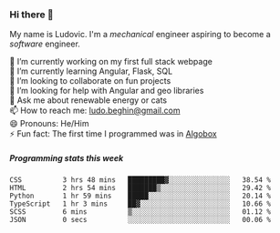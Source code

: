 ### Hi there 👋

My name is Ludovic. I'm a *mechanical* engineer aspiring to become a *software* engineer.

 🔭 I’m currently working on my first full stack webpage<br/>
 🌱 I’m currently learning Angular, Flask, SQL<br/>
 👯 I’m looking to collaborate on fun projects<br/>
 🤔 I’m looking for help with Angular and geo libraries<br/>
 💬 Ask me about renewable energy or cats<br/>
 📫 How to reach me: ludo.beghin@gmail.com<br/>
 😄 Pronouns: He/Him<br/>
 ⚡ Fun fact: The first time I programmed was in [Algobox](https://fr.wikipedia.org/wiki/Algobox)<br/>

##### Programming stats this week
<!--START_SECTION:waka-->

```text
CSS          3 hrs 48 mins   █████████▓░░░░░░░░░░░░░░░   38.54 %
HTML         2 hrs 54 mins   ███████▒░░░░░░░░░░░░░░░░░   29.42 %
Python       1 hr 59 mins    █████░░░░░░░░░░░░░░░░░░░░   20.14 %
TypeScript   1 hr 3 mins     ██▓░░░░░░░░░░░░░░░░░░░░░░   10.66 %
SCSS         6 mins          ▒░░░░░░░░░░░░░░░░░░░░░░░░   01.12 %
JSON         0 secs          ░░░░░░░░░░░░░░░░░░░░░░░░░   00.06 %
```

<!--END_SECTION:waka-->
